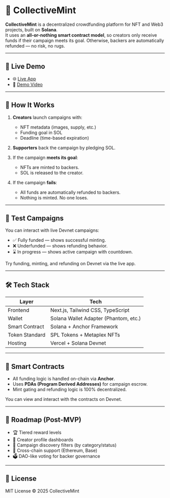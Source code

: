 # 🧱 CollectiveMint

**CollectiveMint** is a decentralized crowdfunding platform for NFT and Web3 projects, built on **Solana**.  
It uses an **all-or-nothing smart contract model**, so creators only receive funds if their campaign meets its goal. Otherwise, backers are automatically refunded — no risk, no rugs.

---

## 🚀 Live Demo

- 🌐 [Live App](https://collective-mint.vercel.app)
- 🎥 [Demo Video](https://your-demo-video-link.com)

---

## 🔧 How It Works

1. **Creators** launch campaigns with:
   - NFT metadata (images, supply, etc.)
   - Funding goal in SOL
   - Deadline (time-based expiration)

2. **Supporters** back the campaign by pledging SOL.

3. If the campaign **meets its goal**:
   - NFTs are minted to backers.
   - SOL is released to the creator.

4. If the campaign **fails**:
   - All funds are automatically refunded to backers.
   - Nothing is minted. No one loses.

---

## 🧪 Test Campaigns

You can interact with live Devnet campaigns:
- ✅ Fully funded — shows successful minting.
- ❌ Underfunded — shows refunding behavior.
- ⌛ In progress — shows active campaign with countdown.

Try funding, minting, and refunding on Devnet via the live app.

---

## 🛠️ Tech Stack

| Layer        | Tech                             |
|--------------|----------------------------------|
| Frontend     | Next.js, Tailwind CSS, TypeScript |
| Wallet       | Solana Wallet Adapter (Phantom, etc.) |
| Smart Contract | Solana + Anchor Framework       |
| Token Standard | SPL Tokens + Metaplex NFTs     |
| Hosting      | Vercel + Solana Devnet           |

---

## 📄 Smart Contracts

- All funding logic is handled on-chain via **Anchor**.
- Uses **PDAs (Program Derived Addresses)** for campaign escrow.
- Mint gating and refunding logic is 100% decentralized.

You can view and interact with the contracts on Devnet.

---

## 🧭 Roadmap (Post-MVP)

- 🏆 Tiered reward levels
- 🧑 Creator profile dashboards
- 🧭 Campaign discovery filters (by category/status)
- 🌉 Cross-chain support (Ethereum, Base)
- 🗳️ DAO-like voting for backer governance

---

## 📜 License

MIT License © 2025 CollectiveMint
